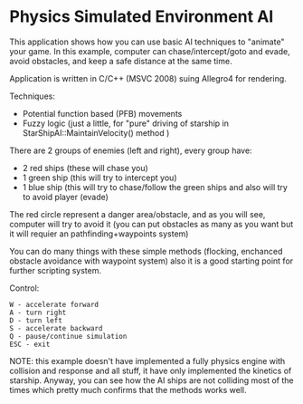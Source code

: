 Physics Simulated Environment AI
========

This application shows how you can use basic AI techniques to "animate" your game. 
In this example, computer can chase/intercept/goto and evade, avoid obstacles, and keep a safe distance at the same time.

Application is written in C/C++ (MSVC 2008) suing Allegro4 for rendering.

Techniques:

 - Potential function based (PFB) movements
 - Fuzzy logic (just a little, for "pure" driving of starship in StarShipAI::MaintainVelocity() method )

There are 2 groups of enemies (left and right), every group have:

 - 2 red ships (these will chase you)
 - 1 green ship (this will try to intercept you)
 - 1 blue ship (this will try to chase/follow the green ships and also will try to avoid player (evade)

The red circle represent a danger area/obstacle, and as you will see, computer will try to avoid it (you can put obstacles as many as you want but it will requier an pathfinding+waypoints system)

You can do many things with these simple methods (flocking, enchanced obstacle avoidance with waypoint system) also it is a good starting point for further scripting system.

Control:

	W - accelerate forward
	A - turn right
	D - turn left
	S - accelerate backward
	Q - pause/continue simulation
	ESC - exit

NOTE: this example doesn't have implemented a fully physics engine with collision and response and all stuff, it have only implemented the kinetics of starship. Anyway, you can see how the AI ships are not colliding most of the times which pretty much confirms that the methods works well.